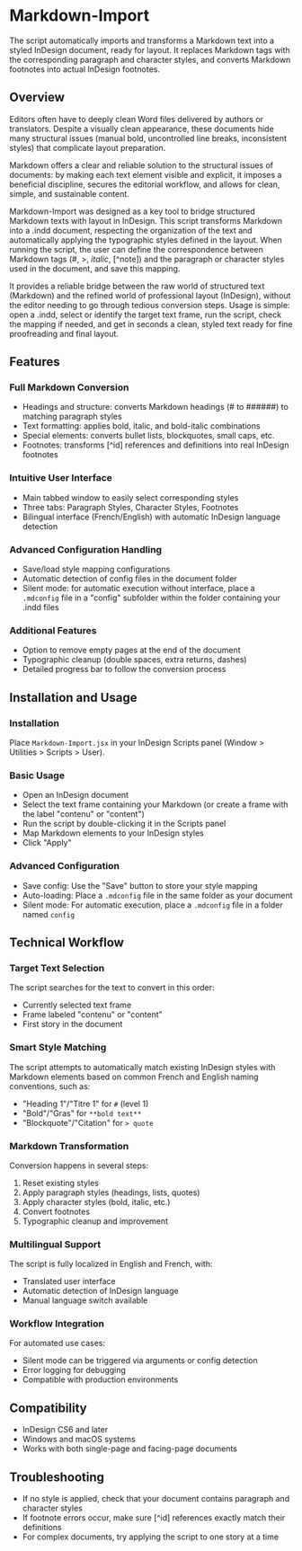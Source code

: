 # Markdown-Import

The script automatically imports and transforms a Markdown text into a styled InDesign document, ready for layout. It replaces Markdown tags with the corresponding paragraph and character styles, and converts Markdown footnotes into actual InDesign footnotes.

## Overview
Editors often have to deeply clean Word files delivered by authors or translators. Despite a visually clean appearance, these documents hide many structural issues (manual bold, uncontrolled line breaks, inconsistent styles) that complicate layout preparation.

Markdown offers a clear and reliable solution to the structural issues of documents: by making each text element visible and explicit, it imposes a beneficial discipline, secures the editorial workflow, and allows for clean, simple, and sustainable content.

Markdown-Import was designed as a key tool to bridge structured Markdown texts with layout in InDesign. This script transforms Markdown into a .indd document, respecting the organization of the text and automatically applying the typographic styles defined in the layout. When running the script, the user can define the correspondence between Markdown tags (#, >, *italic*, [^note]) and the paragraph or character styles used in the document, and save this mapping.

It provides a reliable bridge between the raw world of structured text (Markdown) and the refined world of professional layout (InDesign), without the editor needing to go through tedious conversion steps. Usage is simple: open a .indd, select or identify the target text frame, run the script, check the mapping if needed, and get in seconds a clean, styled text ready for fine proofreading and final layout.

## Features

### Full Markdown Conversion
- Headings and structure: converts Markdown headings (# to ######) to matching paragraph styles  
- Text formatting: applies bold, italic, and bold-italic combinations  
- Special elements: converts bullet lists, blockquotes, small caps, etc.  
- Footnotes: transforms [^id] references and definitions into real InDesign footnotes  

### Intuitive User Interface
- Main tabbed window to easily select corresponding styles  
- Three tabs: Paragraph Styles, Character Styles, Footnotes  
- Bilingual interface (French/English) with automatic InDesign language detection  

### Advanced Configuration Handling
- Save/load style mapping configurations  
- Automatic detection of config files in the document folder  
- Silent mode: for automatic execution without interface, place a `.mdconfig` file in a "config" subfolder within the folder containing your .indd files  

### Additional Features
- Option to remove empty pages at the end of the document  
- Typographic cleanup (double spaces, extra returns, dashes)  
- Detailed progress bar to follow the conversion process  

## Installation and Usage

### Installation
Place `Markdown-Import.jsx` in your InDesign Scripts panel (Window > Utilities > Scripts > User).

### Basic Usage
- Open an InDesign document  
- Select the text frame containing your Markdown (or create a frame with the label "contenu" or "content")  
- Run the script by double-clicking it in the Scripts panel  
- Map Markdown elements to your InDesign styles  
- Click "Apply"  

### Advanced Configuration
- Save config: Use the "Save" button to store your style mapping  
- Auto-loading: Place a `.mdconfig` file in the same folder as your document  
- Silent mode: For automatic execution, place a `.mdconfig` file in a folder named `config`  

## Technical Workflow

### Target Text Selection
The script searches for the text to convert in this order:  
- Currently selected text frame  
- Frame labeled "contenu" or "content"  
- First story in the document  

### Smart Style Matching
The script attempts to automatically match existing InDesign styles with Markdown elements based on common French and English naming conventions, such as:  
- "Heading 1"/"Titre 1" for `#` (level 1)  
- "Bold"/"Gras" for `**bold text**`  
- "Blockquote"/"Citation" for `> quote`  

### Markdown Transformation
Conversion happens in several steps:  
1. Reset existing styles  
2. Apply paragraph styles (headings, lists, quotes)  
3. Apply character styles (bold, italic, etc.)  
4. Convert footnotes  
5. Typographic cleanup and improvement  

### Multilingual Support
The script is fully localized in English and French, with:  
- Translated user interface  
- Automatic detection of InDesign language  
- Manual language switch available  

### Workflow Integration
For automated use cases:  
- Silent mode can be triggered via arguments or config detection  
- Error logging for debugging  
- Compatible with production environments  

## Compatibility
- InDesign CS6 and later  
- Windows and macOS systems  
- Works with both single-page and facing-page documents  

## Troubleshooting
- If no style is applied, check that your document contains paragraph and character styles  
- If footnote errors occur, make sure [^id] references exactly match their definitions  
- For complex documents, try applying the script to one story at a time  
